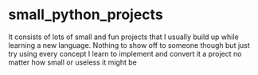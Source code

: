 # small_python_projects
 It consists of lots of small and fun projects that I usually build up while learning a new language. Nothing to show off to someone though but just try using every concept I learn to implement and convert it a project no matter how small or useless it might be
